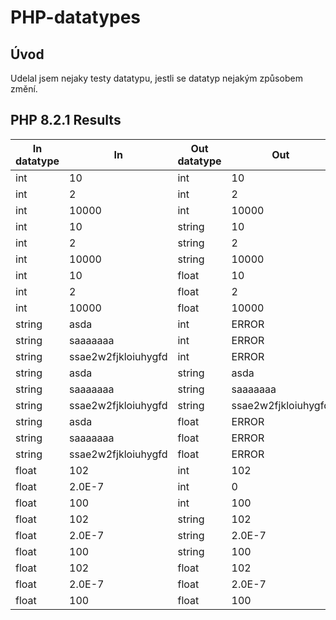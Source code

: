 # **PHP-datatypes**

## Úvod

Udelal jsem nejaky testy datatypu, jestli se datatyp nejakým způsobem změní.


## PHP 8.2.1 Results
|In datatype  |In          |Out datatype|Out        |
|------|-------------------|------|-------------------|
|int   |10                 |int   |10                 |
|int   |2                  |int   |2                  |
|int   |10000              |int   |10000              |
|int   |10                 |string|10                 |
|int   |2                  |string|2                  |
|int   |10000              |string|10000              |
|int   |10                 |float |10                 |
|int   |2                  |float |2                  |
|int   |10000              |float |10000              |
|string|asda               |int   |ERROR              |
|string|saaaaaaa           |int   |ERROR              |
|string|ssae2w2fjkloiuhygfd|int   |ERROR              |
|string|asda               |string|asda               |
|string|saaaaaaa           |string|saaaaaaa           |
|string|ssae2w2fjkloiuhygfd|string|ssae2w2fjkloiuhygfd|
|string|asda               |float |ERROR              |
|string|saaaaaaa           |float |ERROR              |
|string|ssae2w2fjkloiuhygfd|float |ERROR              |
|float |102                |int   |102                |
|float |2.0E-7             |int   |0                  |
|float |100                |int   |100                |
|float |102                |string|102                |
|float |2.0E-7             |string|2.0E-7             |
|float |100                |string|100                |
|float |102                |float |102                |
|float |2.0E-7             |float |2.0E-7             |
|float |100                |float |100                |
